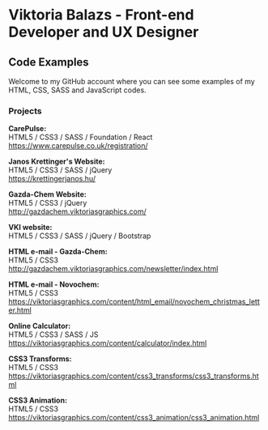 # Viktoria Balazs - Front-end Developer and UX Designer
## Code Examples
Welcome to my GitHub account where you can see some examples of my HTML, CSS, SASS and JavaScript codes.
### Projects

**CarePulse:**<br/>
HTML5 / CSS3 / SASS / Foundation / React<br/>
https://www.carepulse.co.uk/registration/

**Janos Krettinger's Website:**<br/>
HTML5 / CSS3 / SASS / jQuery<br/>
https://krettingerjanos.hu/

**Gazda-Chem Website:**<br/>
HTML5 / CSS3 / jQuery<br/>
http://gazdachem.viktoriasgraphics.com/

**VKI website:**<br/>
HTML5 / CSS3 / SASS / jQuery / Bootstrap<br/>

**HTML e-mail - Gazda-Chem:**<br/>
HTML5 / CSS3<br/>
http://gazdachem.viktoriasgraphics.com/newsletter/index.html

**HTML e-mail - Novochem:**<br/>
HTML5 / CSS3<br/>
https://viktoriasgraphics.com/content/html_email/novochem_christmas_letter.html

**Online Calculator:**<br/>
HTML5 / CSS3 / SASS / JS<br/>
https://viktoriasgraphics.com/content/calculator/index.html

**CSS3 Transforms:**<br/>
HTML5 / CSS3<br/>
https://viktoriasgraphics.com/content/css3_transforms/css3_transforms.html

**CSS3 Animation:**<br/>
HTML5 / CSS3<br/>
https://viktoriasgraphics.com/content/css3_animation/css3_animation.html

